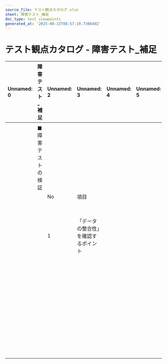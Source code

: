 ```yaml
---
source_file: テスト観点カタログ.xlsx
sheet: 障害テスト_補足
doc_type: test_viewpoints
generated_at: '2025-08-13T08:57:19.730649Z'
---
```


# テスト観点カタログ - 障害テスト_補足

| Unnamed: 0   | 障害テスト_補足   | Unnamed: 2   | Unnamed: 3         | Unnamed: 4   | Unnamed: 5   | Unnamed: 6   | Unnamed: 7                            |
|:-------------|:-----------|:-------------|:-------------------|:-------------|:-------------|:-------------|:--------------------------------------|
|              |            |              |                    |              |              |              |                                       |
|              | ■障害テストの検証  |              |                    |              |              |              |                                       |
|              |            | No           | 項目                 |              |              |              | 詳細                                    |
|              |            | 1            | 「データの整合性」を確認するポイント |              |              |              | ・「データの整合性」の確認は、下記のようなタイミングでの実施が考えられる。 |
|              |            |              |                    |              |              |              | ・サーバーダウン後                             |
|              |            |              |                    |              |              |              | ・トランザクション処理中の障害発生後                    |
|              |            |              |                    |              |              |              | ・ジョブのリトライ後                            |
